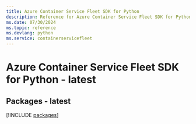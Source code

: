 ```yaml
---
title: Azure Container Service Fleet SDK for Python
description: Reference for Azure Container Service Fleet SDK for Python
ms.date: 07/30/2024
ms.topic: reference
ms.devlang: python
ms.service: containerservicefleet
---
```

# Azure Container Service Fleet SDK for Python - latest
## Packages - latest
[!INCLUDE [packages](container-service-fleet-index.md)]